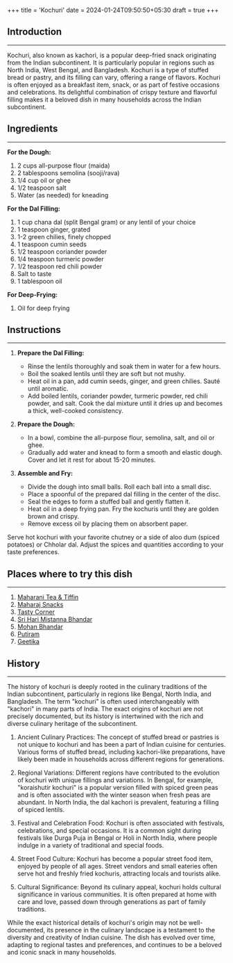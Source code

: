 +++
title = 'Kochuri'
date = 2024-01-24T09:50:50+05:30
draft = true
+++

## Introduction

---

Kochuri, also known as kachori, is a popular deep-fried snack originating from the Indian subcontinent. It is particularly popular in regions such as North India, West Bengal, and Bangladesh. Kochuri is a type of stuffed bread or pastry, and its filling can vary, offering a range of flavors. Kochuri is often enjoyed as a breakfast item, snack, or as part of festive occasions and celebrations. Its delightful combination of crispy texture and flavorful filling makes it a beloved dish in many households across the Indian subcontinent.

## Ingredients

---

**For the Dough:**

1. 2 cups all-purpose flour (maida)
2. 2 tablespoons semolina (sooji/rava)
3. 1/4 cup oil or ghee
4. 1/2 teaspoon salt
5. Water (as needed) for kneading

**For the Dal Filling:**

1. 1 cup chana dal (split Bengal gram) or any lentil of your choice
2. 1 teaspoon ginger, grated
3. 1-2 green chilies, finely chopped
4. 1 teaspoon cumin seeds
5. 1/2 teaspoon coriander powder
6. 1/4 teaspoon turmeric powder
7. 1/2 teaspoon red chili powder
8. Salt to taste
9. 1 tablespoon oil

**For Deep-Frying:**

1. Oil for deep frying

## Instructions

---

1. **Prepare the Dal Filling:**

   - Rinse the lentils thoroughly and soak them in water for a few hours.
   - Boil the soaked lentils until they are soft but not mushy.
   - Heat oil in a pan, add cumin seeds, ginger, and green chilies. Sauté until aromatic.
   - Add boiled lentils, coriander powder, turmeric powder, red chili powder, and salt. Cook the dal mixture until it dries up and becomes a thick, well-cooked consistency.

2. **Prepare the Dough:**

   - In a bowl, combine the all-purpose flour, semolina, salt, and oil or ghee.
   - Gradually add water and knead to form a smooth and elastic dough. Cover and let it rest for about 15-20 minutes.

3. **Assemble and Fry:**
   - Divide the dough into small balls. Roll each ball into a small disc.
   - Place a spoonful of the prepared dal filling in the center of the disc.
   - Seal the edges to form a stuffed ball and gently flatten it.
   - Heat oil in a deep frying pan. Fry the kochuris until they are golden brown and crispy.
   - Remove excess oil by placing them on absorbent paper.

Serve hot kochuri with your favorite chutney or a side of aloo dum (spiced potatoes) or Chholar dal. Adjust the spices and quantities according to your taste preferences.

## Places where to try this dish

---

1. [Maharani Tea & Tiffin](https://maps.app.goo.gl/RoHYCY6pfwSyfPU97)
2. [Maharaj Snacks](https://maps.app.goo.gl/jUjzqCVKFFA8hrbh7)
3. [Tasty Corner](https://maps.app.goo.gl/CqoUf4i4WjyEj2PW6)
4. [Sri Hari Mistanna Bhandar](https://maps.app.goo.gl/2SQMETYqYfHUhr3dA)
5. [Mohan Bhandar](https://maps.app.goo.gl/RHVbfSXNQD8ZtWur9)
6. [Putiram](https://maps.app.goo.gl/KAZD3uYRv3CEsRvL7)
7. [Geetika](https://maps.app.goo.gl/wnwaLA6QJbQAHGdeA)

## History

---

The history of kochuri is deeply rooted in the culinary traditions of the Indian subcontinent, particularly in regions like Bengal, North India, and Bangladesh. The term "kochuri" is often used interchangeably with "kachori" in many parts of India. The exact origins of kochuri are not precisely documented, but its history is intertwined with the rich and diverse culinary heritage of the subcontinent.

1. Ancient Culinary Practices: The concept of stuffed bread or pastries is not unique to kochuri and has been a part of Indian cuisine for centuries. Various forms of stuffed bread, including kachori-like preparations, have likely been made in households across different regions for generations.

2. Regional Variations: Different regions have contributed to the evolution of kochuri with unique fillings and variations. In Bengal, for example, "koraishutir kochuri" is a popular version filled with spiced green peas and is often associated with the winter season when fresh peas are abundant. In North India, the dal kachori is prevalent, featuring a filling of spiced lentils.

3. Festival and Celebration Food: Kochuri is often associated with festivals, celebrations, and special occasions. It is a common sight during festivals like Durga Puja in Bengal or Holi in North India, where people indulge in a variety of traditional and special foods.

4. Street Food Culture: Kochuri has become a popular street food item, enjoyed by people of all ages. Street vendors and small eateries often serve hot and freshly fried kochuris, attracting locals and tourists alike.

5. Cultural Significance: Beyond its culinary appeal, kochuri holds cultural significance in various communities. It is often prepared at home with care and love, passed down through generations as part of family traditions.

While the exact historical details of kochuri's origin may not be well-documented, its presence in the culinary landscape is a testament to the diversity and creativity of Indian cuisine. The dish has evolved over time, adapting to regional tastes and preferences, and continues to be a beloved and iconic snack in many households.
